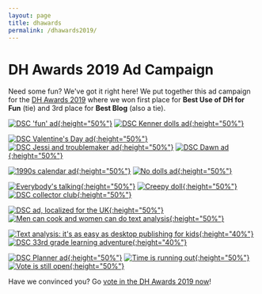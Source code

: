 ```yaml
---
layout: page
title: dhawards
permalink: /dhawards2019/
---
```


# DH Awards 2019 Ad Campaign

Need some fun? We've got it right here! We put together this ad campaign for the <a href="http://dhawards.org/dhawards2019/results/">DH Awards 2019</a> where we won first place for **Best Use of DH for Fun** (tie) and 3rd place for **Best Blog** (also a tie).

[![DSC 'fun' ad](/site/assets/dhawards2019/dsc_fun_ad.jpg){:height="50%"}](/site/assets/dhawards2019/dsc_fun_ad.jpg)
[![DSC Kenner dolls ad](/site/assets/dhawards2019/kenner_dolls_dsc_ad.jpg){:height="50%"}](/site/assets/dhawards2019/kenner_dolls_dsc_ad.jpg)

[![DSC Valentine's Day ad](/site/assets/dhawards2019/valentines_day_dsc_ad.jpg){:height="50%"}](/site/assets/dhawards2019/valentines_day_dsc_ad.jpg)
[![DSC Jessi and troublemaker ad](/site/assets/dhawards2019/jessi_troublemaker_dsc_ad.jpg){:height="50%"}](/site/assets/dhawards2019/jessi_troublemaker_dsc_ad.jpg)
[![DSC Dawn ad](/site/assets/dhawards2019/dsc_ad_dawn.jpg){:height="50%"}](/site/assets/dhawards2019/dsc_ad_dawn.jpg)

[![1990s calendar ad](/site/assets/dhawards2019/1990_cover_dsc_ad.jpg){:height="50%"}](/site/assets/dhawards2019/1990_cover_dsc_ad.jpg)
[![No dolls ad](/site/assets/dhawards2019/dsc_ad_no_dolls.jpg){:height="50%"}](/site/assets/dhawards2019/dsc_ad_no_dolls.jpg)

[![Everybody's talking](/site/assets/dhawards2019/everybodys_talking_dsc_ad.jpg){:height="50%"}](/site/assets/dhawards2019/everybodys_talking_dsc_ad.jpg)
[![Creepy doll](/site/assets/dhawards2019/possessed_doll_dsc_ad.jpg){:height="50%"}](/site/assets/dhawards2019/possessed_doll_dsc_ad.jpg)
[![DSC collector club](/site/assets/dhawards2019/collectors_club_ad.jpg){:height="50%"}](/site/assets/dhawards2019/collectors_club_ad.jpg)

[![DSC ad, localized for the UK](/site/assets/dhawards2019/dsc_uk_kristy_president_ad.jpg){:height="50%"}](/site/assets/dhawards2019/dsc_uk_kristy_president_ad.jpg)
[![Men can cook and women can do text analysis](/site/assets/dhawards2019/dsc_ad_mr_mom.jpg){:height="50%"}](/site/assets/dhawards2019/dsc_ad_mr_mom.jpg)

[![Text analysis: it's as easy as desktop publishing for kids](/site/assets/dhawards2019/dsc_ad_friendship_kit.jpg){:height="40%"}](/site/assets/dhawards2019/dsc_ad_friendship_kit.jpg)
[![DSC 33rd grade learning adventure](/site/assets/dhawards2019/dsc_ad_33rd_grade_learning_adventure.jpg){:height="40%"}](/site/assets/dhawards2019/dsc_ad_33rd_grade_learning_adventure.jpg)

[![DSC Planner ad](/site/assets/dhawards2019/dsc_ad_planner.jpg){:height="50%"}](/site/assets/dhawards2019/dsc_ad_planner.jpg)
[![Time is running out](/site/assets/dhawards2019/dsc_time_running_out.jpg){:height="50%"}](/site/assets/dhawards2019/dsc_time_running_out.jpg)
[![Vote is still open](/site/assets/dhawards2019/dsc_vote_still_open.jpg){:height="50%"}](/site/assets/dhawards2019/dsc_vote_still_open.jpg)

Have we convinced you? Go [vote in the DH Awards 2019 now](http://dhawards.org/dhawards2019/voting/)!
